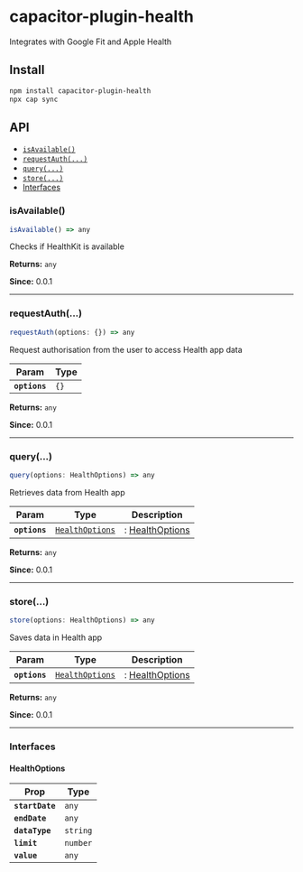 # capacitor-plugin-health

Integrates with Google Fit and Apple Health

## Install

```bash
npm install capacitor-plugin-health
npx cap sync
```

## API

<docgen-index>

* [`isAvailable()`](#isavailable)
* [`requestAuth(...)`](#requestauth)
* [`query(...)`](#query)
* [`store(...)`](#store)
* [Interfaces](#interfaces)

</docgen-index>

<docgen-api>
<!--Update the source file JSDoc comments and rerun docgen to update the docs below-->

### isAvailable()

```typescript
isAvailable() => any
```

Checks if HealthKit is available

**Returns:** <code>any</code>

**Since:** 0.0.1

--------------------


### requestAuth(...)

```typescript
requestAuth(options: {}) => any
```

Request authorisation from the user to access Health app data

| Param         | Type            |
| ------------- | --------------- |
| **`options`** | <code>{}</code> |

**Returns:** <code>any</code>

**Since:** 0.0.1

--------------------


### query(...)

```typescript
query(options: HealthOptions) => any
```

Retrieves data from Health app

| Param         | Type                                                    | Description                                  |
| ------------- | ------------------------------------------------------- | -------------------------------------------- |
| **`options`** | <code><a href="#healthoptions">HealthOptions</a></code> | : <a href="#healthoptions">HealthOptions</a> |

**Returns:** <code>any</code>

**Since:** 0.0.1

--------------------


### store(...)

```typescript
store(options: HealthOptions) => any
```

Saves data in Health app

| Param         | Type                                                    | Description                                  |
| ------------- | ------------------------------------------------------- | -------------------------------------------- |
| **`options`** | <code><a href="#healthoptions">HealthOptions</a></code> | : <a href="#healthoptions">HealthOptions</a> |

**Returns:** <code>any</code>

**Since:** 0.0.1

--------------------


### Interfaces


#### HealthOptions

| Prop            | Type                |
| --------------- | ------------------- |
| **`startDate`** | <code>any</code>    |
| **`endDate`**   | <code>any</code>    |
| **`dataType`**  | <code>string</code> |
| **`limit`**     | <code>number</code> |
| **`value`**     | <code>any</code>    |

</docgen-api>
